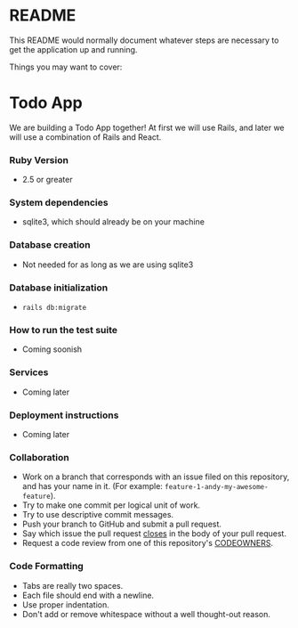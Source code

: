 # README

This README would normally document whatever steps are necessary to get the
application up and running.

Things you may want to cover:

# Todo App
 
We are building a Todo App together!  At first we will use Rails, and later we will use a combination of Rails and React.
 
### Ruby Version
* 2.5 or greater
 
### System dependencies
* sqlite3, which should already be on your machine
 
### Database creation
* Not needed for as long as we are using sqlite3
 
### Database initialization
* `rails db:migrate`
 
### How to run the test suite
* Coming soonish
 
### Services
* Coming later
 
### Deployment instructions
* Coming later
 
### Collaboration
* Work on a branch that corresponds with an issue filed on this repository, and has your name in it.  (For example: `feature-1-andy-my-awesome-feature`).
* Try to make one commit per logical unit of work.
* Try to use descriptive commit messages.
* Push your branch to GitHub and submit a pull request.
* Say which issue the pull request [closes](https://help.github.com/articles/closing-issues-using-keywords/) in the body of your pull request.
* Request a code review from one of this repository's [CODEOWNERS](https://github.com/orgs/wyncode/teams/codeowners/members).
 
### Code Formatting
* Tabs are really two spaces.
* Each file should end with a newline.
* Use proper indentation.
* Don't add or remove whitespace without a well thought-out reason.